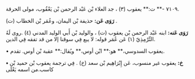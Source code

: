 ٧١٠٩ -** ت:** يعقوب (٣) ، جد العلاء بْن عَبْد الرحمن بْن يَعْقُوب، مولى الحرقة.

**رَوَى عَن:** حذيفة بْن اليمان، وعُمَر بْن الخطاب (ت) .

**رَوَى عَنه:** ابنه عَبْد الرحمن بْن يعقوب (ت) ، والوليد بْن أَبي الوليد المدني (٤) .روى لَهُ التِّرْمِذِيّ (١) عَن عُمَر قوله: لا يبع فِي سوقنا إلا من قد تفقه فِي الدين.

• يعقوب السدوسي،** هو:** ابْن أوس،** ويُقال:** عقبة بْن أوس. تقدم.

**• خ:** يعقوب غير منسوب، عَن إِبْرَاهِيم بْن سعد (خ) . فِي ترجمة يعقوب بْن حميد بْن كاسب.من اسمه يَعْلَى